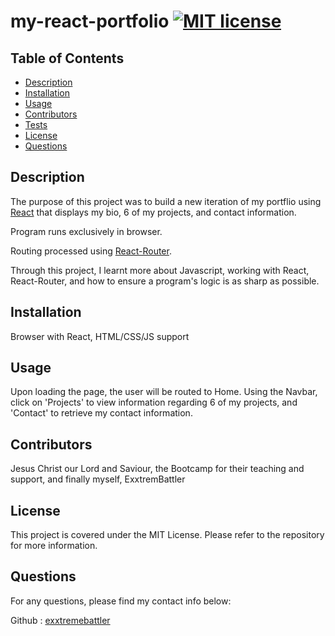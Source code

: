 # my-react-portfolio [![MIT license](https://img.shields.io/badge/License-MIT-blue.svg)](https://lbesson.mit-license.org/)



## Table of Contents 
 
- [Description](#description) 
- [Installation](#installation) 
- [Usage](#usage) 
- [Contributors](#contributors) 
- [Tests](#tests) 
- [License](#license) 
- [Questions](#questions) 
 
## Description 
The purpose of this project was to build a new iteration of my portflio using [React](https://react.dev/) that displays my bio, 6 of my projects, and contact information.

Program runs exclusively in browser.

Routing processed using [React-Router](https://reactrouter.com/).


Through this project, I learnt more about Javascript, working with React, React-Router, and how to ensure a program's logic is as sharp as possible. 

## Installation 
Browser with React, HTML/CSS/JS support

## Usage 
Upon loading the page, the user will be routed to Home. Using the Navbar, click on 'Projects' to view information regarding 6 of my projects, and 'Contact' to retrieve my contact information.
 
## Contributors 
Jesus Christ our Lord and Saviour, the Bootcamp for their teaching and support, and finally myself, ExxtremBattler
 
## License 
This project is covered under the MIT License. Please refer to the repository for more information.
 
## Questions 
For any questions, please find my contact info below: 

Github : [exxtremebattler](https://github.com/exxtremebattler)
 

